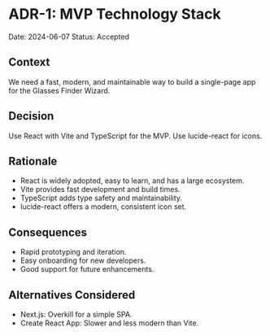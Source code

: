 # ADR-1: MVP Technology Stack
Date: 2024-06-07
Status: Accepted

## Context
We need a fast, modern, and maintainable way to build a single-page app for the Glasses Finder Wizard.

## Decision
Use React with Vite and TypeScript for the MVP. Use lucide-react for icons.

## Rationale
- React is widely adopted, easy to learn, and has a large ecosystem.
- Vite provides fast development and build times.
- TypeScript adds type safety and maintainability.
- lucide-react offers a modern, consistent icon set.

## Consequences
- Rapid prototyping and iteration.
- Easy onboarding for new developers.
- Good support for future enhancements.

## Alternatives Considered
- Next.js: Overkill for a simple SPA.
- Create React App: Slower and less modern than Vite. 
